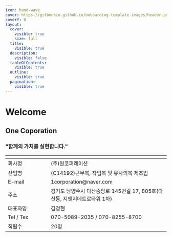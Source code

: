 ```yaml
---
icon: hand-wave
cover: https://gitbookio.github.io/onboarding-template-images/header.png
coverY: 0
layout:
  cover:
    visible: true
    size: full
  title:
    visible: true
  description:
    visible: false
  tableOfContents:
    visible: true
  outline:
    visible: true
  pagination:
    visible: true
---
```


# Welcome

## One Coporation

### "함께의 가치를 실현합니다."

<table data-header-hidden data-full-width="false"><thead><tr><th width="118"></th><th></th></tr></thead><tbody><tr><td>회사명</td><td>(주)원코퍼레이션</td></tr><tr><td>산업명</td><td>(C14192)근무복, 작업복 및 유사의복 제조업</td></tr><tr><td>E-mail</td><td>1corporation@naver.com</td></tr><tr><td>주소</td><td>경기도 남양주시 다산중앙로 145번길 17, 805호(다산동, 지앤지메트로타워 1차)</td></tr><tr><td>대표자명</td><td>김정현</td></tr><tr><td>Tel / Tex</td><td>070-5089-2035 / 070-8255-8700</td></tr><tr><td>직원수</td><td>20명</td></tr></tbody></table>

